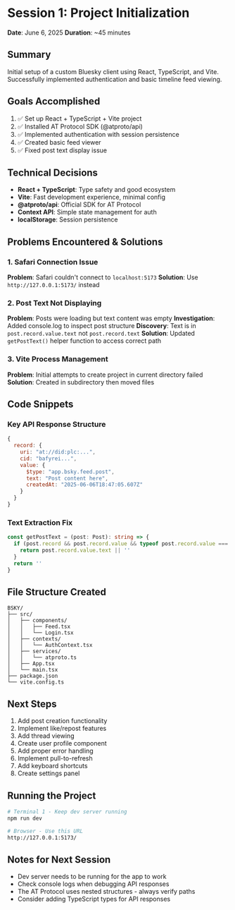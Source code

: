 # Session 1: Project Initialization
**Date**: June 6, 2025
**Duration**: ~45 minutes

## Summary
Initial setup of a custom Bluesky client using React, TypeScript, and Vite. Successfully implemented authentication and basic timeline feed viewing.

## Goals Accomplished
1. ✅ Set up React + TypeScript + Vite project
2. ✅ Installed AT Protocol SDK (@atproto/api)
3. ✅ Implemented authentication with session persistence
4. ✅ Created basic feed viewer
5. ✅ Fixed post text display issue

## Technical Decisions
- **React + TypeScript**: Type safety and good ecosystem
- **Vite**: Fast development experience, minimal config
- **@atproto/api**: Official SDK for AT Protocol
- **Context API**: Simple state management for auth
- **localStorage**: Session persistence

## Problems Encountered & Solutions

### 1. Safari Connection Issue
**Problem**: Safari couldn't connect to `localhost:5173`
**Solution**: Use `http://127.0.0.1:5173/` instead

### 2. Post Text Not Displaying
**Problem**: Posts were loading but text content was empty
**Investigation**: Added console.log to inspect post structure
**Discovery**: Text is in `post.record.value.text` not `post.record.text`
**Solution**: Updated `getPostText()` helper function to access correct path

### 3. Vite Process Management
**Problem**: Initial attempts to create project in current directory failed
**Solution**: Created in subdirectory then moved files

## Code Snippets

### Key API Response Structure
```javascript
{
  record: {
    uri: "at://did:plc:...",
    cid: "bafyrei...",
    value: {
      $type: "app.bsky.feed.post",
      text: "Post content here",
      createdAt: "2025-06-06T18:47:05.607Z"
    }
  }
}
```

### Text Extraction Fix
```typescript
const getPostText = (post: Post): string => {
  if (post.record && post.record.value && typeof post.record.value === 'object' && 'text' in post.record.value) {
    return post.record.value.text || ''
  }
  return ''
}
```

## File Structure Created
```
BSKY/
├── src/
│   ├── components/
│   │   ├── Feed.tsx
│   │   └── Login.tsx
│   ├── contexts/
│   │   └── AuthContext.tsx
│   ├── services/
│   │   └── atproto.ts
│   ├── App.tsx
│   └── main.tsx
├── package.json
└── vite.config.ts
```

## Next Steps
1. Add post creation functionality
2. Implement like/repost features
3. Add thread viewing
4. Create user profile component
5. Add proper error handling
6. Implement pull-to-refresh
7. Add keyboard shortcuts
8. Create settings panel

## Running the Project
```bash
# Terminal 1 - Keep dev server running
npm run dev

# Browser - Use this URL
http://127.0.0.1:5173/
```

## Notes for Next Session
- Dev server needs to be running for the app to work
- Check console logs when debugging API responses
- The AT Protocol uses nested structures - always verify paths
- Consider adding TypeScript types for API responses